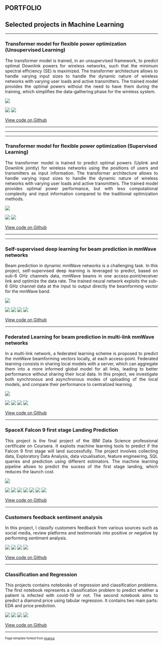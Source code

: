 PORTFOLIO
---

## Selected projects in Machine Learning

---

### Transformer model for flexible power optimization (Unsupervised Learning)
<p style="text-align: justify;">The transformer model is trained, in an unsupervised framework, to predict optimal Downlink powers for wireless networks, such that the minimum spectral efficiency (SE) is maximized. The transformer architecture allows to handle varying input sizes to handle the dynamic nature of wireless networks with varying user loads and active transmitters. The trained model provides the optimal powers without the need to have them during the training, which simplifies the data-gathering phase for the wireless system.</p>

<img src="images/projTNNPA.png?raw=true" />

[![](https://img.shields.io/badge/Python-white?logo=Python)](#) [![](https://img.shields.io/badge/PyTorch-white?logo=PyTorch)](#)

[View code on Github](https://github.com/irchchaf/Transformer_Power_Optimization_Unsupervised_Learning/tree/main)

---

---
---

### Transformer model for flexible power optimization (Supervised Learning)
<p style="text-align: justify;">The transformer model is trained to predict optimal powers (Uplink and Downlink jointly) for wireless networks using the positions of users and transmitters as input information. The transformer architecture allows to handle varying input sizes to handle the dynamic nature of wireless networks with varying user loads and active transmitters. The trained model provides optimal power performance, but with less computational complexity and input information compared to the traditional optimization methods.</p>

<img src="images/projTNNPA.png?raw=true" />

[![](https://img.shields.io/badge/Python-white?logo=Python)](#) [![](https://img.shields.io/badge/PyTorch-white?logo=PyTorch)](#)

[View code on Github](https://github.com/irchchaf/Transformer_Power_Optimization/tree/main)

---

---

### Self-supervised deep learning for beam prediction in mmWave networks
<p style="text-align: justify;">Beam prediction in dynamic mmWave networks is a challenging task. In this project, self-supervised deep learning is leveraged to predict, based on sub-6 GHz channels data, mmWave beams in one access-point/receiver link and optimize the data rate. The trained neural network exploits the sub-6 GHz channel data at the input to output directly the beamforming vector for the mmWave band. </p>

<img src="images/proj1.png?raw=true" />

[![](https://img.shields.io/badge/Python-white?logo=Python)](#) [![](https://img.shields.io/badge/Tensorflow-white?logo=Tensorflow)](#)
[![](https://img.shields.io/badge/Matlab-white?logo=Matlab)](#) [![](https://img.shields.io/badge/Keras-white?logo=Keras)](#)

[View code on Github](https://github.com/irchchaf/mmWave_beam_prediction)

---

### Federated Learning for beam prediction in multi-link mmWave networks
<p style="text-align: justify;">In a multi-link network, a federated learning scheme is proposed to predict the mmWave beamforming vectors locally, at each access-point. Federated learning consists in sharing  local models with a server, which can aggregate them into a more informed global model for all links, leading to better performance without sharing their local data. In this project, we investigate both synchronous and asynchronous modes of uploading of the local models, and compare their performance to centralized learning.  </p>

<img src="images/proj2.png?raw=true"/>

[![](https://img.shields.io/badge/Python-white?logo=Python)](#) [![](https://img.shields.io/badge/Tensorflow-white?logo=Tensorflow)](#)
[![](https://img.shields.io/badge/Matlab-white?logo=Matlab)](#) [![](https://img.shields.io/badge/Keras-white?logo=Keras)](#)

[View code on Github](https://github.com/irchchaf/Federated_Learning_multilink_mmWave_beam_prediction)

---

### SpaceX Falcon 9 first stage Landing Prediction
<p style="text-align: justify;">This project is the final project of the IBM Data Science professional certificate on Coursera. It exploits machine learning  tools to  predict if the Falcon 9 first stage will land successfully. The project involves collecting data, Exploratory Data Analysis, data vizualisation, feature engineering, SQL queries and prediction using different estimators. The machine learning pipeline allows to predict the sucess of the first stage landing, which reduces the launch cost.</p>

<img src="images/proj3.png?raw=true"/>

[![](https://img.shields.io/badge/Python-white?logo=Python)](#) [![](https://img.shields.io/badge/SQL-white?logo=SQL)](#)
[![](https://img.shields.io/badge/html-white?logo=html)](#)  [![](https://img.shields.io/badge/Pandas-white?logo=Pandas)](#)
[![](https://img.shields.io/badge/Jupyter-white?logo=Jupyter)](#) [![](https://img.shields.io/badge/sklearn-white?logo=scikit-learn)](#)
[![](https://img.shields.io/badge/Dash-white?logo=Dash)](#)
  
[View code on Github](https://github.com/irchchaf/Data-Science-Capstone-coursera_course-)

---

### Customers feedback sentiment analysis
<p style="text-align: justify;">In this project, I classify customers feedback from various sources such as social media, review platforms and testimonials into positive or negative by performing sentiment analysis.</p>

[![](https://img.shields.io/badge/Python-white?logo=Python)](#)   [![](https://img.shields.io/badge/Pandas-white?logo=Pandas)](#)
[![](https://img.shields.io/badge/Jupyter-white?logo=Jupyter)](#) [![](https://img.shields.io/badge/sklearn-white?logo=scikit-learn)](#)

[View code on Github](https://github.com/irchchaf/Customer_feedback_sentiment_analysis)

---

### Classification and Regression
<p style="text-align: justify;">This projects contains notebooks of regression and classification problems. The first notebook represents a classification problem to predict whether a patient is infected with covid-19 or not. The second notebook aims to predict a diamond price using tabular regression. It contains two main parts: EDA and price prediction.</p>

[![](https://img.shields.io/badge/Python-white?logo=Python)](#)   [![](https://img.shields.io/badge/Pandas-white?logo=Pandas)](#)
[![](https://img.shields.io/badge/Jupyter-white?logo=Jupyter)](#) [![](https://img.shields.io/badge/sklearn-white?logo=scikit-learn)](#)

[View code on Github](https://github.com/irchchaf/regression_and_classification_problems)



---
<p style="font-size:10px">Page template forked from <a href="https://github.com/evanca/quick-portfolio">evanca</a></p>
<!-- Remove above link if you don't want to attibute -->
